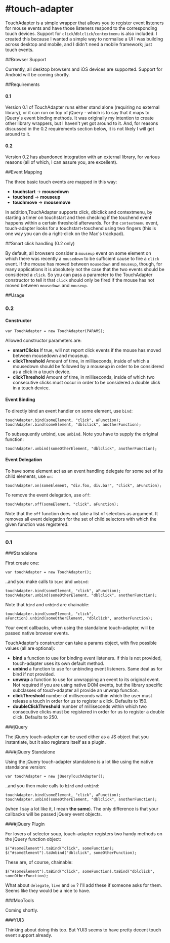 #touch-adapter
=============

TouchAdapter is a simple wrapper that allows you to register event listeners for mouse events and have those listeners respond to the corresponding touch devices.  Support for `click`/`dblclick`/`contextmenu` is also included. I created this because I wanted a simple way to normalise a UI I was building across desktop and mobile, and I didn't need a mobile framework; just touch events.

##Browser Support

Currently, all desktop browsers and iOS devices are supported.  Support for Android will be coming shortly.

##Requirements

#### 0.1

Version 0.1 of TouchAdapter runs either stand alone (requiring no external library), or it can run on top of jQuery - which is to say that it maps to jQuery's event binding methods.  It was originally my intention to create other library wrappers, but I haven't yet got around to it. And, for reasons discussed in the 0.2 requirements section below, it is not likely I will get around to it.

#### 0.2

Version 0.2 has abandoned integration with an external library, for various reasons (all of which, I can assure you, are excellent).

##Event Mapping

The three basic touch events are mapped in this way:

- __touchstart__ -> __mousedown__
- __touchend__ -> __mouseup__
- __touchmove__ -> __mousemove__

In addition,TouchAdapter supports click, dblclick and contextmenu, by starting a timer on touchstart and then checking if the touchend event happens within a certain threshold afterwards.  For the `contextmenu` event, touch-adapter looks for a touchstart+touchend using two fingers (this is one way you can do a right-click on the Mac's trackpad).

##Smart click handling (0.2 only)

By default, all browsers consider a `mouseup` event on some element on which there was recently a `mousedown` to be sufficient cause to fire a `click` event.  If the mouse has moved between `mousedown` and `mouseup`, though, for many applications it is absolutely not the case that the two events should be considered a `click`. So you can pass a parameter to the TouchAdapter constructor to tell it that `click` should only be fired if the mouse has not moved between `mousedown` and `mouseup`.

##Usage

### 0.2

#### Constructor

	var TouchAdapter = new TouchAdapter(PARAMS);

Allowed constructor parameters are:

- **smartClicks** If true, will not report click events if the mouse has moved between mousedown and mouseup.
- **clickThreshold** Amount of time, in milliseconds, inside of which a mousedown should be followed by a mouseup in order to be considered as a click in a touch device.
- **clickThreshold** Amount of time, in milliseconds, inside of which two consecutive clicks must occur in order to be considered a double click in a touch device.

#### Event Binding

To directly bind an event handler on some element, use `bind`:

	touchAdapter.bind(someElement, "click", aFunction);
	touchAdapter.bind(someElement, "dblclick", anotherFunction);	

To subsequently unbind, use `unbind`. Note you have to supply the original function:

	touchAdapter.unbind(someOtherElement, "dblclick", anotherFunction);

#### Event Delegation

To have some element act as an event handling delegate for some set of its child elements, use `on`:

	touchAdapter.on(someElement, "div.foo, div.bar", "click", aFunction);

To remove the event delegation, use `off`:

	touchAdapter.off(someElement, "click", aFunction);

Note that the `off` function does not take a list of selectors as argument. It removes all event delegation for the set of child selectors with which the given function was registered.

---

### 0.1

###Standalone

First create one:

	var touchAdapter = new TouchAdapter();

..and you make calls to `bind` and `unbind`:

	touchAdapter.bind(someElement, "click", aFunction);
	touchAdapter.unbind(someOtherElement, "dblclick", anotherFunction);

Note that `bind` and `unbind` are chainable:

	touchAdapter.bind(someElement, "click", aFunction).unbind(someOtherElement, "dblclick", anotherFunction);

Your event callbacks, when using the standalone touch-adapter, will be passed native browser events.

TouchAdapter's constructor can take a params object, with five possible values (all are optional):

- __bind__ a function to use for binding event listeners. if this is not provided, touch-adapter uses its own default method.
- __unbind__ a function to use for unbinding event listeners. Same deal as for bind if not provided.
- __unwrap__ a function to use for unwrapping an event to its original event. Not required if you are using native DOM events, but the library specific subclasses of touch-adapter all provide an unwrap function.
- __clickThreshold__ number of milliseconds within which the user must release a touch in order for us to register a click. Defaults to 150.
- __doubleClickThreshold__ number of milliseconds within which two consecutive clicks must be registered in order for us to register a double click. Defaults to 250.

###jQuery

The jQuery touch-adapter can be used either as a JS object that you instantiate, but it also registers itself as a plugin.

####jQuery Standalone

Using the jQuery touch-adapter standalone is a lot like using the native standalone version:

	var touchAdapter = new jQueryTouchAdapter();

..and you then make calls to `bind` and `unbind`:

	touchAdapter.bind(someElement, "click", aFunction);
	touchAdapter.unbind(someOtherElement, "dblclick", anotherFunction);

(when I say a lot like it, I mean __the same__).  The only difference is that your callbacks will be passed jQuery event objects.

####jQuery Plugin

For lovers of selector soup, touch-adapter registers two handy methods on the jQuery function object:

	$("#someElement").taBind("click", someFunction);
	$("#someElement").taUnbind("dblclick", someOtherFunction);

These are, of course, chainable:

	$("#someElement").taBind("click", someFunction).taBind("dblclick", someOtherFunction);

What about `delegate`, `live` and `on` ?  I'll add these if someone asks for them.  Seems like they would be a nice to have.

###MooTools

Coming shortly.

###YUI3

Thinking about doing this too. But YUI3 seems to have pretty decent touch event support already.






